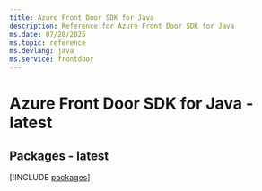 ```yaml
---
title: Azure Front Door SDK for Java
description: Reference for Azure Front Door SDK for Java
ms.date: 07/28/2025
ms.topic: reference
ms.devlang: java
ms.service: frontdoor
---
```

# Azure Front Door SDK for Java - latest
## Packages - latest
[!INCLUDE [packages](front-door-index.md)]
